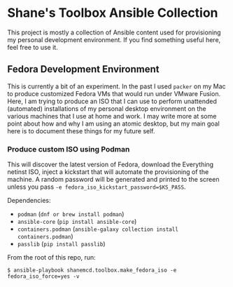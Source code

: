 # Shane's Toolbox Ansible Collection

This project is mostly a collection of Ansible content used for provisioning my
personal development environment. If you find something useful here, feel free
to use it.

## Fedora Development Environment

This is currently a bit of an experiment. In the past I used `packer` on my Mac
to produce customized Fedora VMs that would run under VMware Fusion. Here, I am
trying to produce an ISO that I can use to perform unattended (automated)
installations of my personal desktop environment on the various machines that I
use at home and work. I may write more at some point about how and why I am
using an atomic desktop, but my main goal here is to document these things for
my future self.

### Produce custom ISO using Podman

This will discover the latest version of Fedora, download the Everything netinst
ISO, inject a kickstart that will automate the provisioning of the machine. A
random password will be generated and printed to the screen unless you pass `-e
fedora_iso_kickstart_password=$KS_PASS`.

Dependencies:

- `podman` (`dnf or brew install podman`)
- `ansible-core` (`pip install ansible-core`)
- `containers.podman` (`ansible-galaxy collection install containers.podman`)
- `passlib` (`pip install passlib`)

From the root of this repo, run:

```
$ ansible-playbook shanemcd.toolbox.make_fedora_iso -e fedora_iso_force=yes -v
```

